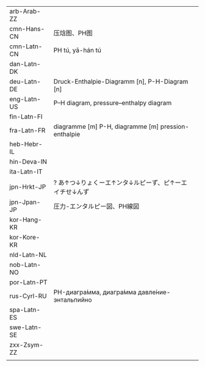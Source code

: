 | | | |
|-|-|-|
| arb-Arab-ZZ |  |  |
| cmn-Hans-CN | 压焓图、PH图 |  |
| cmn-Latn-CN | PH tú, yā-hán tú |  |
| dan-Latn-DK |  |  |
| deu-Latn-DE | Druck-Enthalpie-Diagramm [n], P-H-Diagram [n] |  |
| eng-Latn-US | P–H diagram, pressure–enthalpy diagram |  |
| fin-Latn-FI |  |  |
| fra-Latn-FR | diagramme [m] P-H, diagramme [m] pression-enthalpie |  |
| heb-Hebr-IL |  |  |
| hin-Deva-IN |  |  |
| ita-Latn-IT |  |  |
| jpn-Hrkt-JP | ? あ↑つ↓りょくーエ↑ンタ↓ルピーず、ピ↑ーエイチせ↓んず |  |
| jpn-Jpan-JP | 圧力-エンタルピー図、PH線図 |  |
| kor-Hang-KR |  |  |
| kor-Kore-KR |  |  |
| nld-Latn-NL |  |  |
| nob-Latn-NO |  |  |
| por-Latn-PT |  |  |
| rus-Cyrl-RU | PH-диагра́мма, диагра́мма давле́ние-энтальпийно |  |
| spa-Latn-ES |  |  |
| swe-Latn-SE |  |  |
| zxx-Zsym-ZZ |  |  |
|  |  |  |

